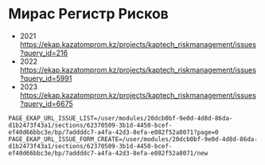 # Мирас Регистр Рисков

- 2021 https://ekap.kazatomprom.kz/projects/kaptech_riskmanagement/issues?query_id=216
- 2022 https://ekap.kazatomprom.kz/projects/kaptech_riskmanagement/issues?query_id=5991
- 2023 https://ekap.kazatomprom.kz/projects/kaptech_riskmanagement/issues?query_id=6675

```env
PAGE_EKAP_URL_ISSUE_LIST=/user/modules/20dcb0bf-9e0d-4d8d-86da-d1b2473f43a1/sections/62370509-3b1d-4450-bcef-ef40d66bbc3e/bp/7addddc7-a4fa-42d3-8efa-e082f52a8071?page=0
PAGE_EKAP_URL_ISSUE_FORM_CREATE=/user/modules/20dcb0bf-9e0d-4d8d-86da-d1b2473f43a1/sections/62370509-3b1d-4450-bcef-ef40d66bbc3e/bp/7addddc7-a4fa-42d3-8efa-e082f52a8071/new
```
